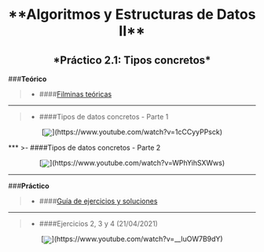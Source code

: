<h1 align="center" style="font-weight:bold;">**Algoritmos y Estructuras de Datos II**</h1>

<h2 align="center">*Práctico 2.1: Tipos concretos*</h2>

###**Teórico**
>- ####[Filminas teóricas](...)
***
>- ####Tipos de datos concretos - Parte 1
<p align="center">[<img src="https://img.youtube.com/vi/1cCCyyPPsck/0.jpg" align="center">](https://www.youtube.com/watch?v=1cCCyyPPsck)</p>
***
>- ####Tipos de datos concretos - Parte 2
<p align="center">[<img src="https://img.youtube.com/vi/WPhYihSXWws/0.jpg" align="center">](https://www.youtube.com/watch?v=WPhYihSXWws)</p>


***
###**Práctico**
>- ####[Guía de ejercicios y soluciones](...)
***
>- ####Ejercicios 2, 3 y 4 (21/04/2021)
<p align="center">[<img src="https://img.youtube.com/vi/__luOW7B9dY/0.jpg" align="center">](https://www.youtube.com/watch?v=__luOW7B9dY)</p>
